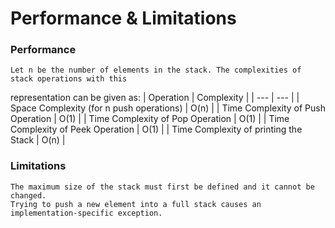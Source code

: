 # Performance & Limitations
### Performance
    Let n be the number of elements in the stack. The complexities of stack operations with this
representation can be given as:
| Operation | Complexity |
| --- | --- |
| Space Complexity (for n push operations) | O(n) |
| Time Complexity of Push Operation | O(1) |
| Time Complexity of Pop Operation | O(1) |
| Time Complexity of Peek Operation | O(1) |
| Time Complexity of printing the Stack | O(n) |
### Limitations
    The maximum size of the stack must first be defined and it cannot be changed.
    Trying to push a new element into a full stack causes an implementation-specific exception.
